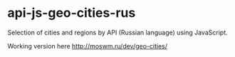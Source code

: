 # api-js-geo-cities-rus

Selection of cities and regions by API (Russian language) using JavaScript.

Working version here http://moswm.ru/dev/geo-cities/
